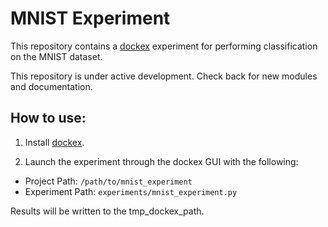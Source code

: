 # MNIST Experiment

This repository contains a [dockex](https://github.com/ConnexonSystems/dockex) experiment for performing 
classification on the MNIST dataset.

This repository is under active development. Check back for new modules and documentation.

## How to use:

1. Install [dockex](https://github.com/ConnexonSystems/dockex).

2. Launch the experiment through the dockex GUI with the following:

* Project Path: ```/path/to/mnist_experiment```
* Experiment Path: ```experiments/mnist_experiment.py```

Results will be written to the tmp_dockex_path.